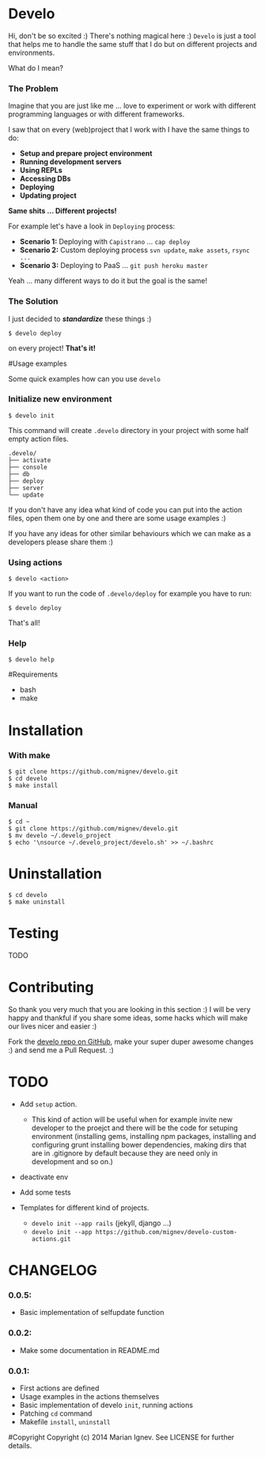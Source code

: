 Develo
=======

Hi, don't be so excited :) There's nothing magical here :) `Develo` is just a tool that helps me to handle the same stuff that I do but on different projects and environments.

What do I mean?

### The Problem

Imagine that you are just like me ... love to experiment or work with different programming languages or with different frameworks.

I saw that on every (web)project that I work with I have the same things to do:

- **Setup and prepare project environment**
- **Running development servers**
- **Using REPLs**
- **Accessing DBs**
- **Deploying**
- **Updating project**

**Same shits ... Different projects!**

For example let's have a look in `Deploying` process:

- **Scenario 1:** Deploying with `Capistrano` ... `cap deploy`
- **Scenario 2:** Custom deploying process `svn update`, `make assets`, `rsync ...`
- **Scenario 3:** Deploying to PaaS ... `git push heroku master`

Yeah ... many different ways to do it but the goal is the same!


### The Solution
I just decided to ***standardize*** these things :)

    $ develo deploy

on every project! **That's it!**


#Usage examples

Some quick examples how can you use `develo`

### Initialize new environment

    $ develo init

This command will create `.develo` directory in your project with some half empty action files.

    .develo/
    ├── activate
    ├── console
    ├── db
    ├── deploy
    ├── server
    └── update

If you don't have any idea what kind of code you can put into the action files, open them one by one and there are some usage examples :)

If you have any ideas for other similar behaviours which we can make as a developers please share them :)

### Using actions

    $ develo <action>

If you want to run the code of `.develo/deploy` for example you have to run:

    $ develo deploy

That's all!

### Help

    $ develo help


#Requirements

* bash
* make

# Installation

### With make

    $ git clone https://github.com/mignev/develo.git
    $ cd develo
    $ make install

### Manual

    $ cd ~
    $ git clone https://github.com/mignev/develo.git
    $ mv develo ~/.develo_project
    $ echo '\nsource ~/.develo_project/develo.sh' >> ~/.bashrc


# Uninstallation

    $ cd develo
    $ make uninstall

# Testing

TODO

# Contributing

So thank you very much that you are looking in this section :) I will be very happy and thankful if you share some ideas, some hacks which will make our lives nicer and easier :)

Fork the [develo repo on GitHub](https://github.com/mignev/develo), make your super duper awesome changes :) and send me a Pull Request. :)

# TODO
- Add `setup` action. 

    - This kind of action will be useful when for example invite new developer to the proejct and there will be the code for setuping environment (installing gems, installing npm packages, installing and configuring grunt installing bower dependencies, making dirs that are in .gitignore by default because they are need only in development and so on.)

- deactivate env
- Add some tests
- Templates for different kind of projects.
  - `develo init --app rails` (jekyll, django ...)
  - `develo init --app https://github.com/mignev/develo-custom-actions.git`

# CHANGELOG


### 0.0.5:

- Basic implementation of selfupdate function

### 0.0.2:

- Make some documentation in README.md

### 0.0.1:

- First actions are defined
- Usage examples in the actions themselves
- Basic implementation of develo `init`, running actions
- Patching `cd` command
- Makefile `install`, `uninstall`

#Copyright
Copyright (c) 2014 Marian Ignev. See LICENSE for further details.
